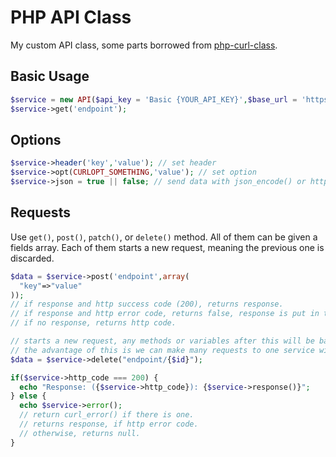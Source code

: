 # PHP API Class
My custom API class, some parts borrowed from [php-curl-class](https://github.com/php-curl-class/php-curl-class).

## Basic Usage

```php
$service = new API($api_key = 'Basic {YOUR_API_KEY}',$base_url = 'https://api.example.com/v1/', $send_json = true | false);
$service->get('endpoint');
```

## Options

```php
$service->header('key','value'); // set header
$service->opt(CURLOPT_SOMETHING,'value'); // set option
$service->json = true || false; // send data with json_encode() or http_build_query()
```

## Requests

Use `get()`, `post()`, `patch()`, or `delete()` method. All of them can be given a fields array. Each of them starts a new request, meaning the previous one is discarded.

```php
$data = $service->post('endpoint',array(
  "key"=>"value"
));
// if response and http success code (200), returns response.
// if response and http error code, returns false, response is put in the $service->error() method.
// if no response, returns http code.

// starts a new request, any methods or variables after this will be based on this request
// the advantage of this is we can make many requests to one service without needing to start a new instance ourselves
$data = $service->delete("endpoint/{$id}");

if($service->http_code === 200) {
  echo "Response: ({$service->http_code}): {$service->response()}";
} else {
  echo $service->error();
  // return curl_error() if there is one.
  // returns response, if http error code.
  // otherwise, returns null.
}
```
